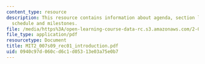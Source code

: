 ```yaml
---
content_type: resource
description: This resource contains information about agenda, section logistics and
  schedule and milestones.
file: /media/https%3A/open-learning-course-data-rc.s3.amazonaws.com/2-007-design-and-manufacturing-i-spring-2009/0940c97d060cd6c1d05313e03a75e0b7_MIT2_007s09_rec01_introduction.pdf
file_type: application/pdf
resourcetype: Document
title: MIT2_007s09_rec01_introduction.pdf
uid: 0940c97d-060c-d6c1-d053-13e03a75e0b7
---
```

